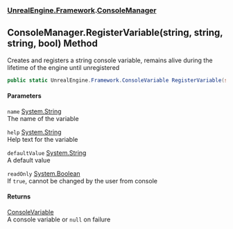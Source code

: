 ### [UnrealEngine.Framework](UnrealEngine_Framework.md 'UnrealEngine.Framework').[ConsoleManager](ConsoleManager.md 'UnrealEngine.Framework.ConsoleManager')
## ConsoleManager.RegisterVariable(string, string, string, bool) Method
Creates and registers a string console variable, remains alive during the lifetime of the engine until unregistered  
```csharp
public static UnrealEngine.Framework.ConsoleVariable RegisterVariable(string name, string help, string defaultValue=null, bool readOnly=false);
```
#### Parameters
<a name='UnrealEngine_Framework_ConsoleManager_RegisterVariable(string_string_string_bool)_name'></a>
`name` [System.String](https://docs.microsoft.com/en-us/dotnet/api/System.String 'System.String')  
The name of the variable
  
<a name='UnrealEngine_Framework_ConsoleManager_RegisterVariable(string_string_string_bool)_help'></a>
`help` [System.String](https://docs.microsoft.com/en-us/dotnet/api/System.String 'System.String')  
Help text for the variable
  
<a name='UnrealEngine_Framework_ConsoleManager_RegisterVariable(string_string_string_bool)_defaultValue'></a>
`defaultValue` [System.String](https://docs.microsoft.com/en-us/dotnet/api/System.String 'System.String')  
A default value
  
<a name='UnrealEngine_Framework_ConsoleManager_RegisterVariable(string_string_string_bool)_readOnly'></a>
`readOnly` [System.Boolean](https://docs.microsoft.com/en-us/dotnet/api/System.Boolean 'System.Boolean')  
If `true`, cannot be changed by the user from console
  
#### Returns
[ConsoleVariable](ConsoleVariable.md 'UnrealEngine.Framework.ConsoleVariable')  
A console variable or `null` on failure
